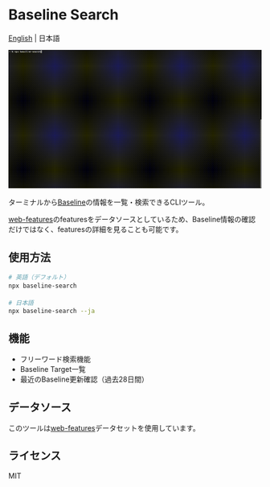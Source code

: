 # Baseline Search
[English](https://github.com/ryohiy/baseline-seach/blob/main/README.md) | 日本語

![Demo](assets/baseline-search-demo.gif)

ターミナルから[Baseline](https://web.dev/baseline)の情報を一覧・検索できるCLIツール。

[web-features](https://github.com/web-platform-dx/web-features)のfeaturesをデータソースとしているため、Baseline情報の確認だけではなく、featuresの詳細を見ることも可能です。


## 使用方法

```bash
# 英語（デフォルト）
npx baseline-search

# 日本語
npx baseline-search --ja
```

## 機能
- フリーワード検索機能
- Baseline Target一覧
- 最近のBaseline更新確認（過去28日間）

## データソース

このツールは[web-features](https://github.com/web-platform-dx/web-features)データセットを使用しています。

## ライセンス
MIT